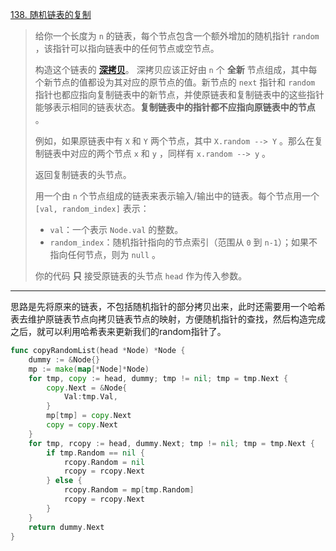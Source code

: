 [138. 随机链表的复制](https://leetcode.cn/problems/copy-list-with-random-pointer/)

> 给你一个长度为 `n` 的链表，每个节点包含一个额外增加的随机指针 `random` ，该指针可以指向链表中的任何节点或空节点。
>
> 构造这个链表的 **[深拷贝](https://baike.baidu.com/item/深拷贝/22785317?fr=aladdin)**。 深拷贝应该正好由 `n` 个 **全新** 节点组成，其中每个新节点的值都设为其对应的原节点的值。新节点的 `next` 指针和 `random` 指针也都应指向复制链表中的新节点，并使原链表和复制链表中的这些指针能够表示相同的链表状态。**复制链表中的指针都不应指向原链表中的节点** 。
>
> 例如，如果原链表中有 `X` 和 `Y` 两个节点，其中 `X.random --> Y` 。那么在复制链表中对应的两个节点 `x` 和 `y` ，同样有 `x.random --> y` 。
>
> 返回复制链表的头节点。
>
> 用一个由 `n` 个节点组成的链表来表示输入/输出中的链表。每个节点用一个 `[val, random_index]` 表示：
>
> - `val`：一个表示 `Node.val` 的整数。
> - `random_index`：随机指针指向的节点索引（范围从 `0` 到 `n-1`）；如果不指向任何节点，则为 `null` 。
>
> 你的代码 **只** 接受原链表的头节点 `head` 作为传入参数。

---

思路是先将原来的链表，不包括随机指针的部分拷贝出来，此时还需要用一个哈希表去维护原链表节点向拷贝链表节点的映射，方便随机指针的查找，然后构造完成之后，就可以利用哈希表来更新我们的random指针了。

```go
func copyRandomList(head *Node) *Node {
    dummy := &Node{}
    mp := make(map[*Node]*Node)
    for tmp, copy := head, dummy; tmp != nil; tmp = tmp.Next {
        copy.Next = &Node{
            Val:tmp.Val,
        }
        mp[tmp] = copy.Next
        copy = copy.Next
    }
    for tmp, rcopy := head, dummy.Next; tmp != nil; tmp = tmp.Next {
        if tmp.Random == nil {
            rcopy.Random = nil
            rcopy = rcopy.Next
        } else {
            rcopy.Random = mp[tmp.Random]
            rcopy = rcopy.Next
        }
    }
    return dummy.Next
}
```

